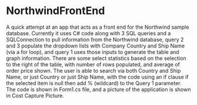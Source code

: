 # NorthwindFrontEnd
A quick attempt at an app that acts as a front end for the Northwind sample database. 
Currently it uses C# code along with 3 SQL queries and a SQLConnection to pull information from the Northwind database, query 2 and 3 populate the dropdown lists with Company Country and Ship Name (via a for loop), and query 1 uses those inputs to generate the table and graph information.
There are some select statistics based on the selection to the right of the table, with number of rows populated, and average of order price shown.
The user is able to search via both Country and Ship Name, or just Country or just Ship Name, with the code using an if clause if the selected item is null then add % (wildcard) to the Query 1 parameter.
The code is shown in Form1.cs file, and a picture of the application is shown in Cost Capture Picture.
